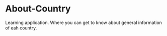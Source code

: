 # About-Country
 Learning application. Where you can get to know about general information of eah country.
